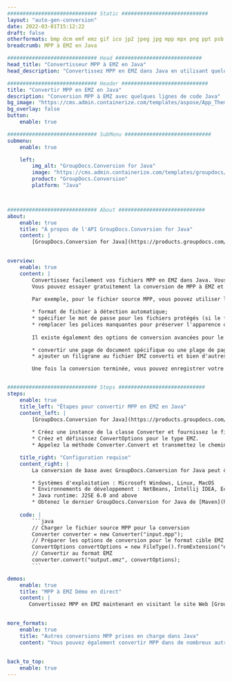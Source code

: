 ```yaml
---
############################# Static ############################
layout: "auto-gen-conversion"
date: 2022-03-01T15:12:22
draft: false
otherformats: bmp dcm emf emz gif ico jp2 jpeg jpg mpp mpx png ppt psb psd svg svgz tga tif tiff webp wmf wmz xer
breadcrumb: MPP à EMZ en Java

############################# Head ############################
head_title: "Convertisseur MPP à EMZ en Java"
head_description: "Convertissez MPP en EMZ dans Java en utilisant quelques lignes de code. Utilisez l'API de conversion de documents GroupDocs pour convertir plus de 160 formats de fichiers."

############################# Header ############################
title: "Convertir MPP en EMZ en Java"
description: "Conversion MPP à EMZ avec quelques lignes de code Java"
bg_image: "https://cms.admin.containerize.com/templates/aspose/App_Themes/V3/images/bg/header1.png"
bg_overlay: false
button:
    enable: true

############################# SubMenu ############################
submenu:
    enable: true

    left:
        img_alt: "GroupDocs.Conversion for Java"
        image: "https://cms.admin.containerize.com/templates/groupdocs/images/product-logos/90x90-noborder/groupdocs-conversion-java.png"
        product: "GroupDocs.Conversion"
        platform: "Java"



############################# About ############################
about:
    enable: true
    title: "À propos de l'API GroupDocs.Conversion for Java"
    content: |
        [GroupDocs.Conversion for Java](https://products.groupdocs.com/conversion/java/) peut être utilisé pour convertir Microsoft Word, Excel, PowerPoint, PDF, Visio et d'autres formats. GroupDocs.Conversion est une API autonome adaptée aux systèmes back-end et internes nécessitant des performances élevées. Il ne dépend d'aucun logiciel tel que Microsoft ou Open Office.
    

overview:
    enable: true
    content: |
        Convertissez facilement vos fichiers MPP en EMZ dans Java. Vous pouvez utiliser seulement quelques lignes de code Java dans n'importe quelle plate-forme de votre choix comme - Windows, Linux, macOS.
        Vous pouvez essayer gratuitement la conversion de MPP à EMZ et évaluer la qualité des résultats de conversion. En plus des scénarios de conversion de fichiers simples, vous pouvez essayer des options plus avancées pour charger le fichier source MPP et pour enregistrer le résultat de sortie EMZ. 
        
        Par exemple, pour le fichier source MPP, vous pouvez utiliser les options de chargement suivantes :

        * format de fichier à détection automatique;
        * spécifier le mot de passe pour les fichiers protégés (si le format de fichier le prend en charge);
        * remplacer les polices manquantes pour préserver l'apparence du document.
        
        Il existe également des options de conversion avancées pour le fichier EMZ :

        * convertir une page de document spécifique ou une plage de pages;
        * ajouter un filigrane au fichier EMZ converti et bien d'autres.

        Une fois la conversion terminée, vous pouvez enregistrer votre fichier EMZ dans le chemin du fichier local ou dans tout stockage tiers tel que FTP, Amazon S3, Google Drive, Dropbox, etc. Veuillez noter - pour convertir MPP en EMZ aucun logiciel supplémentaire n'est nécessaire - comme MS Office, Open Office, Adobe Acrobat Reader, etc.


############################# Steps ############################
steps:
    enable: true
    title_left: "Étapes pour convertir MPP en EMZ en Java"
    content_left: |
        [GroupDocs.Conversion for Java](https://products.groupdocs.com/conversion/java/) permet aux développeurs de convertir facilement un fichier MPP en EMZ avec quelques lignes de code.
        
        * Créez une instance de la classe Converter et fournissez le fichier MPP avec le chemin complet
        * Créez et définissez ConvertOptions pour le type EMZ.
        * Appelez la méthode Converter.Convert et transmettez le chemin complet et le format (EMZ) en tant que paramètre

    title_right: "Configuration requise"
    content_right: |
        La conversion de base avec GroupDocs.Conversion for Java peut être effectuée en quelques étapes simples. Nos API sont prises en charge sur toutes les principales plates-formes et systèmes d'exploitation. Avant d'exécuter le code ci-dessous, assurez-vous que les prérequis suivants sont installés sur votre système.

        * Systèmes d'exploitation : Microsoft Windows, Linux, MacOS
        * Environnements de développement : NetBeans, Intellij IDEA, Eclipse, etc.
        * Java runtime: J2SE 6.0 and above
        * Obtenez le dernier GroupDocs.Conversion for Java de [Maven](https://repository.groupdocs.com/webapp/#/artifacts/browse/tree/General/repo/com/groupdocs/groupdocs-conversion)
         
    code: |
        ```java    
        // Charger le fichier source MPP pour la conversion
        Converter converter = new Converter("input.mpp");
        // Préparer les options de conversion pour le format cible EMZ
        ConvertOptions convertOptions = new FileType().fromExtension("emz").getConvertOptions();
        // Convertir au format EMZ
        converter.convert("output.emz", convertOptions);
        ```

demos:
    enable: true
    title: "MPP à EMZ Démo en direct"
    content: |
       Convertissez MPP en EMZ maintenant en visitant le site Web [GroupDocs.Conversion App](https://products.groupdocs.app/conversion/family). La démo en ligne présente les avantages suivants
          

more_formats:
    enable: true
    title: "Autres conversions MPP prises en charge dans Java"
    content: "Vous pouvez également convertir MPP dans de nombreux autres formats de fichiers. Veuillez consulter la liste ci-dessous."
       
       
back_to_top:
    enable: true
---
```

